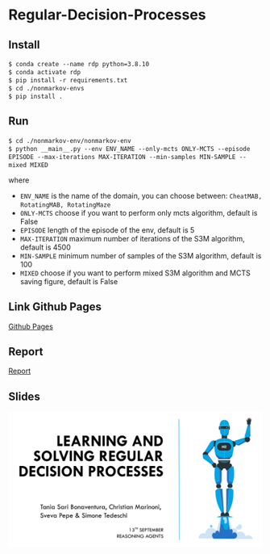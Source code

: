 # Regular-Decision-Processes

## Install

```
$ conda create --name rdp python=3.8.10
$ conda activate rdp
$ pip install -r requirements.txt
$ cd ./nonmarkov-envs
$ pip install .
```

## Run

``` 
$ cd ./nonmarkov-env/nonmarkov-env
$ python __main__.py --env ENV_NAME --only-mcts ONLY-MCTS --episode EPISODE --max-iterations MAX-ITERATION --min-samples MIN-SAMPLE --mixed MIXED
```

where
- `ENV_NAME` is the name of the domain, you can choose between: `CheatMAB, RotatingMAB, RotatingMaze`
- `ONLY-MCTS` choose if you want to perform only mcts algorithm, default is False
- `EPISODE` length of the episode of the env, default is 5
- `MAX-ITERATION` maximum number of iterations of the S3M algorithm, default is 4500
- `MIN-SAMPLE` minimum number of samples of the S3M algorithm, default is 100
- `MIXED` choose if you want to perform mixed S3M algorithm and MCTS saving figure, default is False


## Link Github Pages

[Github Pages](https://pepes97.github.io/Regular-Decision-Processes/)


## Report

[Report](https://github.com/pepes97/Regular-Decision-Processes/blob/main/report/RDP.pdf)

## Slides

<a href="https://docs.google.com/presentation/d/e/2PACX-1vQ9cK2ABjeM17yF9tYKtDtj0tjliVS2fFp3V6XKZAN9G9jS3etlh_Uqaskk6GBUxQ/embed?start=false&loop=false&delayms=60000#slide=id.p1" target="_blank">
<img src= "./slides/start.png"/>
</a>
<center>